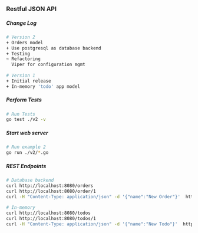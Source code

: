 ### Restful JSON API

##### Change Log

```sh
# Version 2
+ Orders model
+ Use postgresql as database backend
+ Testing
~ Refactoring
  Viper for configuration mgmt
 
# Version 1
+ Initial release
+ In-memory 'todo' app model
```

##### Perform Tests
```sh
# Run Tests
go test ./v2 -v
```

##### Start web server
```sh
# Run example 2
go run ./v2/*.go
```
##### REST Endpoints

```sh
# Database backend
curl http://localhost:8080/orders
curl http://localhost:8080/order/1
curl -H "Content-Type: application/json" -d '{"name":"New Order"}'  http://localhost:8080/order
 
# In-memory
curl http://localhost:8080/todos
curl http://localhost:8080/todos/1
curl -H "Content-Type: application/json" -d '{"name":"New Todo"}'  http://localhost:8080/todos
```
